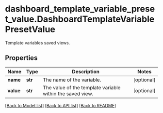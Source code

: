# dashboard_template_variable_preset_value.DashboardTemplateVariablePresetValue

Template variables saved views.
## Properties
Name | Type | Description | Notes
------------ | ------------- | ------------- | -------------
**name** | **str** | The name of the variable. | [optional] 
**value** | **str** | The value of the template variable within the saved view. | [optional] 

[[Back to Model list]](README.md#documentation-for-models) [[Back to API list]](README.md#documentation-for-api-endpoints) [[Back to README]](README.md)


